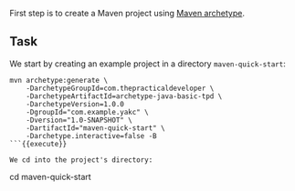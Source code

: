 First step is to create a Maven project using [Maven archetype](https://maven.apache.org/archetype/index.html).

## Task

We start by creating an example project in a directory `maven-quick-start`:
```
mvn archetype:generate \
    -DarchetypeGroupId=com.thepracticaldeveloper \
    -DarchetypeArtifactId=archetype-java-basic-tpd \
    -DarchetypeVersion=1.0.0
    -DgroupId="com.example.yakc" \
    -Dversion="1.0-SNAPSHOT" \
    -DartifactId="maven-quick-start" \
    -Darchetype.interactive=false -B
```{{execute}}

We cd into the project's directory:
```
cd maven-quick-start
```{{execute}}
